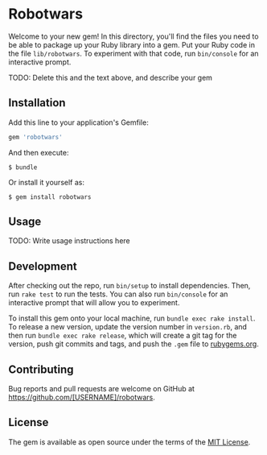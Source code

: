 # Robotwars

Welcome to your new gem! In this directory, you'll find the files you need to be able to package up your Ruby library into a gem. Put your Ruby code in the file `lib/robotwars`. To experiment with that code, run `bin/console` for an interactive prompt.

TODO: Delete this and the text above, and describe your gem

## Installation

Add this line to your application's Gemfile:

```ruby
gem 'robotwars'
```

And then execute:

    $ bundle

Or install it yourself as:

    $ gem install robotwars

## Usage

TODO: Write usage instructions here

## Development

After checking out the repo, run `bin/setup` to install dependencies. Then, run `rake test` to run the tests. You can also run `bin/console` for an interactive prompt that will allow you to experiment.

To install this gem onto your local machine, run `bundle exec rake install`. To release a new version, update the version number in `version.rb`, and then run `bundle exec rake release`, which will create a git tag for the version, push git commits and tags, and push the `.gem` file to [rubygems.org](https://rubygems.org).

## Contributing

Bug reports and pull requests are welcome on GitHub at https://github.com/[USERNAME]/robotwars.


## License

The gem is available as open source under the terms of the [MIT License](http://opensource.org/licenses/MIT).

